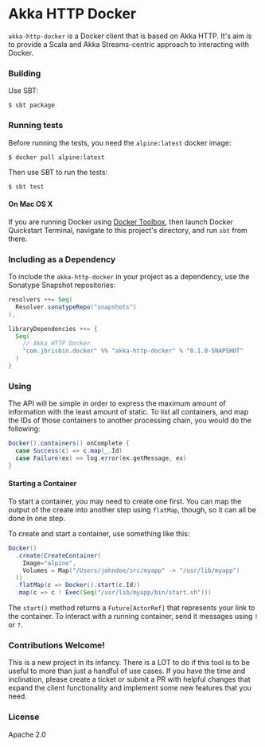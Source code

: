 # Akka HTTP Docker 

`akka-http-docker` is a Docker client that is based on Akka HTTP. It's aim is to provide a Scala and Akka Streams-centric approach to interacting with Docker.

### Building

Use SBT:

    $ sbt package
    
### Running tests

Before running the tests, you need the `alpine:latest` docker image:

    $ docker pull alpine:latest
    
Then use SBT to run the tests:

    $ sbt test
    
#### On Mac OS X

If you are running Docker using [Docker Toolbox](https://docs.docker.com/mac/step_one/), 
then launch Docker Quickstart Terminal, navigate to this project's directory, and
run `sbt` from there.
    
### Including as a Dependency

To include the `akka-http-docker` in your project as a dependency, use the Sonatype Snapshot repositories:

```scala
resolvers ++= Seq(
  Resolver.sonatypeRepo("snapshots")
),

libraryDependencies ++= {
  Seq(
    // Akka HTTP Docker
    "com.jbrisbin.docker" %% "akka-http-docker" % "0.1.0-SNAPSHOT"
  )
}
```
    
### Using

The API will be simple in order to express the maximum amount of information with the least amount of static. To list all containers, and map the IDs of those containers to another processing chain, you would do the following:

```scala
Docker().containers() onComplete {
  case Success(c) => c.map(_.Id)
  case Failure(ex) => log.error(ex.getMessage, ex)
}
```

#### Starting a Container

To start a container, you may need to create one first. You can map the output of the create into another step using `flatMap`, though, so it can all be done in one step.

To create and start a container, use something like this:

```scala
Docker()
  .create(CreateContainer(
    Image="alpine", 
    Volumes = Map("/Users/johndoe/src/myapp" -> "/usr/lib/myapp")
  ))
  .flatMap(c => Docker().start(c.Id))
  .map(c => c ! Exec(Seq("/usr/lib/myapp/bin/start.sh")))
```

The `start()` method returns a `Future[ActorRef]` that represents your link to the container. To interact with a running container, send it messages using `!` or `?`.

### Contributions Welcome!

This is a new project in its infancy. There is a LOT to do if this tool is to be useful to more than just a handful of use cases. If you have the time and inclination, please create a ticket or submit a PR with helpful changes that expand the client functionality and implement some new features that you need.

### License

Apache 2.0
